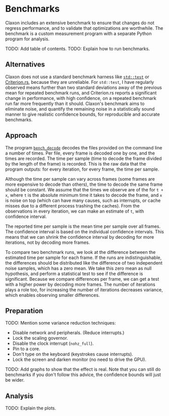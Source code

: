 # Benchmarks

Claxon includes an extensive benchmark to ensure that changes do not regress
performance, and to validate that optimizations are worthwhile. The benchmark
is a custom measurement program with a separate Python program for analysis.

TODO: Add table of contents.
TODO: Explain how to run benchmarks.

## Alternatives

Claxon does not use a standard benchmark harness like [`std::test`][stdbench]
or [Criterion.rs][criterion], because they are unreliable. For `std::test`, I
have regularly observed means further than two standard deviations away of the
previous mean for repeated benchmark runs, and Criterion.rs reports a
significant change in performance, with high confidence, on a repeated benchmark
run far more frequently than it should. Claxon's benchmark aims to eliminate
noise, and quantify the remaining noise in a statistically sound manner to give
realistic confidence bounds, for reproducible and accurate benchmarks.

## Approach

The program [`bench_decode`][benchdecode] decodes the files provided on the
command line a number of times. Per file, every frame is decoded one by one,
and the times are recorded. The time per sample (time to decode the frame
divided by the length of the frame) is recorded. This is the raw data that the
program outputs: for every iteration, for every frame, the time per sample.

Although the time per sample can vary across frames (some frames are more
expensive to decode than others), the time to decode the same frame should be
constant. We assume that the times we observe are of the for `t + x`, where `t`
is the absolute minimum time it takes to decode the frame, and `x` is noise on
top (which can have many causes, such as interrupts, or cache misses due to a
different process trashing the caches). From the observations in every
iteration, we can make an estimate of `t`, with confidence interval.

The reported time per sample is the mean time per sample over all frames. The
confidence interval is based on the individual confidence intervals. This means
that we can shrink the confidence interval by decoding for more iterations, not
by decoding more frames.

To compare two benchmark runs, we look at the difference between the estimated
time per sample for each frame. If the runs are indistinguishable, the
differences should be distributed like the difference of two independent noise
samples, which has a zero mean. We take this zero mean as null hypothesis, and
perform a statistical test to see if the difference is significant. Because we
compare differences per frame, we can get a test with a higher power by decoding
more frames. The number of iterations plays a role too, for increasing the
number of iterations decreases variance, which enables observing smaller
differences.

## Preparation

TODO: Mention some variance reduction techniques:

 * Disable network and peripherals. (Reduce interrupts.)
 * Lock the scaling governor.
 * Disable the clock interrupt (`nohz_full`).
 * Pin to a core.
 * Don't type on the keyboard (keystrokes cause interrupts).
 * Lock the screen and darken monitor (no need to drive the GPU).

TODO: Add graphs to show that the effect is real.
Note that you can still do benchmarks if you don't follow this advice,
the confidence bounds will just be wider.

## Analysis

TODO: Explain the plots.

[stdbench]:    https://doc.rust-lang.org/test/struct.Bencher.html
[criterion]:   https://crates.rs/crates/criterion
[benchdecode]: ../examples/bench_decode.rs
